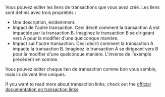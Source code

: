 Vous pouvez éditer les liens de transactions que vous avez créé. Les liens sont définis avec trois propriétés :

* Une description, évidemment.
* Impact de l'autre transaction. Ceci décrit comment la transaction A est impactée par la transaction B. Imaginez le transaction B se dirigeant vers A pour la modifier d'une quelconque manière.
* Impact sur l'autre transaction. Ceci décrit comment la transaction A impacte la transaction B. Imaginez le transaction A se dirigeant vers B pour la modifier d'une quelconque manière. L'inverse de l'exemple précédent en somme.

Vous pouvez éditer chaque lien de transaction comme bon vous semble, mais ils doivent être uniques.

If you want to read more about transaction links, check out the [official documentation on transaction links](https://docs.firefly-iii.org/advanced-concepts/links).